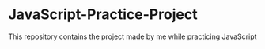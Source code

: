 # JavaScript-Practice-Project
This repository contains the project made by me while practicing JavaScript 
